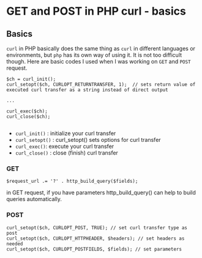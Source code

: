 # GET and POST in PHP curl - basics
## Basics
`curl` in PHP basically does the same thing as `curl` in different languages or environments, but `php` has its own way of using it. It is not too difficult though.
Here are basic codes I used when I was working on `GET` and `POST` request.

```
$ch = curl_init();
curl_setopt($ch, CURLOPT_RETURNTRANSFER, 1);  // sets return value of executed curl transfer as a string instead of direct output

...

curl_exec($ch);
curl_close($ch);


```

* `curl_init()` : initialize your curl transfer
* `curl_setopt()` : curl_setopt() sets options for curl transfer
* `curl_exec()`: execute your curl transfer
* `curl_close()` : close (finish) curl transfer

### GET
```
$request_url .= '?' . http_build_query($fields);
```
in GET request, if you have parameters http_build_query() can help to build queries automatically.

### POST
```
curl_setopt($ch, CURLOPT_POST, TRUE); // set curl transfer type as post
curl_setopt($ch, CURLOPT_HTTPHEADER, $headers); // set headers as needed
curl_setopt($ch, CURLOPT_POSTFIELDS, $fields); // set parameters

```
